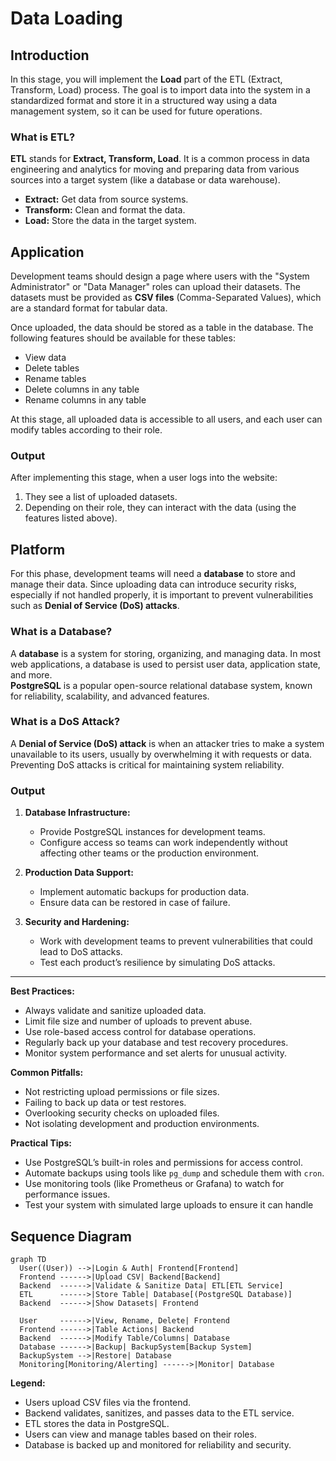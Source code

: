 # Data Loading

## Introduction

In this stage, you will implement the **Load** part of the ETL (Extract, Transform, Load) process. The goal is to import data into the system in a standardized format and store it in a structured way using a data management system, so it can be used for future operations.

### What is ETL?

**ETL** stands for **Extract, Transform, Load**. It is a common process in data engineering and analytics for moving and preparing data from various sources into a target system (like a database or data warehouse).  

- **Extract:** Get data from source systems.  
- **Transform:** Clean and format the data.  
- **Load:** Store the data in the target system.

## Application

Development teams should design a page where users with the "System Administrator" or "Data Manager" roles can upload their datasets. The datasets must be provided as **CSV files** (Comma-Separated Values), which are a standard format for tabular data.

Once uploaded, the data should be stored as a table in the database. The following features should be available for these tables:

- View data
- Delete tables
- Rename tables
- Delete columns in any table
- Rename columns in any table

At this stage, all uploaded data is accessible to all users, and each user can modify tables according to their role.

### Output

After implementing this stage, when a user logs into the website:

1. They see a list of uploaded datasets.
2. Depending on their role, they can interact with the data (using the features listed above).

## Platform

For this phase, development teams will need a **database** to store and manage their data. Since uploading data can introduce security risks, especially if not handled properly, it is important to prevent vulnerabilities such as **Denial of Service (DoS) attacks**.

### What is a Database?

A **database** is a system for storing, organizing, and managing data. In most web applications, a database is used to persist user data, application state, and more.  
**PostgreSQL** is a popular open-source relational database system, known for reliability, scalability, and advanced features.

### What is a DoS Attack?

A **Denial of Service (DoS) attack** is when an attacker tries to make a system unavailable to its users, usually by overwhelming it with requests or data. Preventing DoS attacks is critical for maintaining system reliability.

### Output

1. **Database Infrastructure:**
   - Provide PostgreSQL instances for development teams.
   - Configure access so teams can work independently without affecting other teams or the production environment.

2. **Production Data Support:**
   - Implement automatic backups for production data.
   - Ensure data can be restored in case of failure.

3. **Security and Hardening:**
   - Work with development teams to prevent vulnerabilities that could lead to DoS attacks.
   - Test each product’s resilience by simulating DoS attacks.

---

**Best Practices:**

- Always validate and sanitize uploaded data.
- Limit file size and number of uploads to prevent abuse.
- Use role-based access control for database operations.
- Regularly back up your database and test recovery procedures.
- Monitor system performance and set alerts for unusual activity.

**Common Pitfalls:**

- Not restricting upload permissions or file sizes.
- Failing to back up data or test restores.
- Overlooking security checks on uploaded files.
- Not isolating development and production environments.

**Practical Tips:**

- Use PostgreSQL’s built-in roles and permissions for access control.
- Automate backups using tools like `pg_dump` and schedule them with `cron`.
- Use monitoring tools (like Prometheus or Grafana) to watch for performance issues.
- Test your system with simulated large uploads to ensure it can handle

## Sequence Diagram

```mermaid
graph TD
  User((User)) -->|Login & Auth| Frontend[Frontend]
  Frontend ------>|Upload CSV| Backend[Backend]
  Backend  ------>|Validate & Sanitize Data| ETL[ETL Service]
  ETL      ------>|Store Table| Database[(PostgreSQL Database)]
  Backend  ------>|Show Datasets| Frontend

  User     ------>|View, Rename, Delete| Frontend
  Frontend ------>|Table Actions| Backend
  Backend  ------>|Modify Table/Columns| Database
  Database ------>|Backup| BackupSystem[Backup System]
  BackupSystem -->|Restore| Database
  Monitoring[Monitoring/Alerting] ------>|Monitor| Database
```

**Legend:**

- Users upload CSV files via the frontend.
- Backend validates, sanitizes, and passes data to the ETL service.
- ETL stores the data in PostgreSQL.
- Users can view and manage tables based on their roles.
- Database is backed up and monitored for reliability and security.
